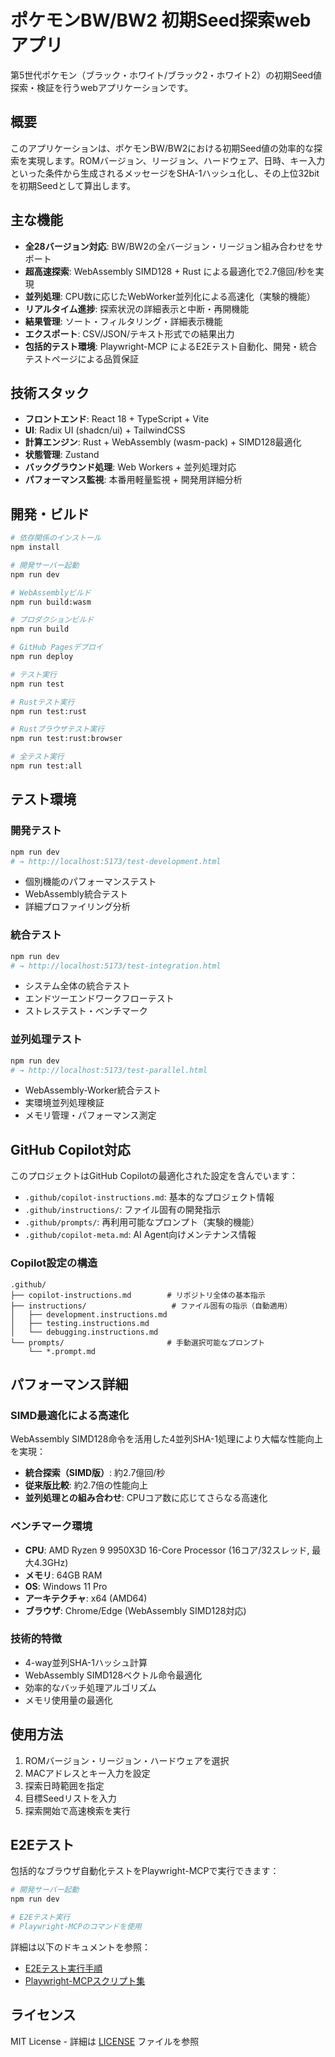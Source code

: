 # ポケモンBW/BW2 初期Seed探索webアプリ

第5世代ポケモン（ブラック・ホワイト/ブラック2・ホワイト2）の初期Seed値探索・検証を行うwebアプリケーションです。

## 概要

このアプリケーションは、ポケモンBW/BW2における初期Seed値の効率的な探索を実現します。ROMバージョン、リージョン、ハードウェア、日時、キー入力といった条件から生成されるメッセージをSHA-1ハッシュ化し、その上位32bitを初期Seedとして算出します。

## 主な機能

- **全28バージョン対応**: BW/BW2の全バージョン・リージョン組み合わせをサポート
- **超高速探索**: WebAssembly SIMD128 + Rust による最適化で2.7億回/秒を実現
- **並列処理**: CPU数に応じたWebWorker並列化による高速化（実験的機能）
- **リアルタイム進捗**: 探索状況の詳細表示と中断・再開機能
- **結果管理**: ソート・フィルタリング・詳細表示機能
- **エクスポート**: CSV/JSON/テキスト形式での結果出力
- **包括的テスト環境**: Playwright-MCP によるE2Eテスト自動化、開発・統合テストページによる品質保証

## 技術スタック

- **フロントエンド**: React 18 + TypeScript + Vite
- **UI**: Radix UI (shadcn/ui) + TailwindCSS
- **計算エンジン**: Rust + WebAssembly (wasm-pack) + SIMD128最適化
- **状態管理**: Zustand
- **バックグラウンド処理**: Web Workers + 並列処理対応
- **パフォーマンス監視**: 本番用軽量監視 + 開発用詳細分析

## 開発・ビルド

```bash
# 依存関係のインストール
npm install

# 開発サーバー起動
npm run dev

# WebAssemblyビルド
npm run build:wasm

# プロダクションビルド
npm run build

# GitHub Pagesデプロイ
npm run deploy

# テスト実行
npm run test

# Rustテスト実行
npm run test:rust

# Rustブラウザテスト実行
npm run test:rust:browser

# 全テスト実行
npm run test:all
```

## テスト環境

### 開発テスト
```bash
npm run dev
# → http://localhost:5173/test-development.html
```
- 個別機能のパフォーマンステスト
- WebAssembly統合テスト
- 詳細プロファイリング分析

### 統合テスト
```bash
npm run dev
# → http://localhost:5173/test-integration.html
```
- システム全体の統合テスト
- エンドツーエンドワークフローテスト
- ストレステスト・ベンチマーク

### 並列処理テスト
```bash
npm run dev
# → http://localhost:5173/test-parallel.html
```
- WebAssembly-Worker統合テスト
- 実環境並列処理検証
- メモリ管理・パフォーマンス測定

## GitHub Copilot対応

このプロジェクトはGitHub Copilotの最適化された設定を含んでいます：

- `.github/copilot-instructions.md`: 基本的なプロジェクト情報
- `.github/instructions/`: ファイル固有の開発指示
- `.github/prompts/`: 再利用可能なプロンプト（実験的機能）
- `.github/copilot-meta.md`: AI Agent向けメンテナンス情報

### Copilot設定の構造
```
.github/
├── copilot-instructions.md        # リポジトリ全体の基本指示
├── instructions/                   # ファイル固有の指示（自動適用）
│   ├── development.instructions.md
│   ├── testing.instructions.md
│   └── debugging.instructions.md
└── prompts/                       # 手動選択可能なプロンプト
    └── *.prompt.md
```

## パフォーマンス詳細

### SIMD最適化による高速化
WebAssembly SIMD128命令を活用した4並列SHA-1処理により大幅な性能向上を実現：

- **統合探索（SIMD版）**: 約2.7億回/秒
- **従来版比較**: 約2.7倍の性能向上
- **並列処理との組み合わせ**: CPUコア数に応じてさらなる高速化

### ベンチマーク環境
- **CPU**: AMD Ryzen 9 9950X3D 16-Core Processor (16コア/32スレッド, 最大4.3GHz)
- **メモリ**: 64GB RAM
- **OS**: Windows 11 Pro
- **アーキテクチャ**: x64 (AMD64)
- **ブラウザ**: Chrome/Edge (WebAssembly SIMD128対応)

### 技術的特徴
- 4-way並列SHA-1ハッシュ計算
- WebAssembly SIMD128ベクトル命令最適化
- 効率的なバッチ処理アルゴリズム
- メモリ使用量の最適化

## 使用方法

1. ROMバージョン・リージョン・ハードウェアを選択
2. MACアドレスとキー入力を設定
3. 探索日時範囲を指定
4. 目標Seedリストを入力
5. 探索開始で高速検索を実行

## E2Eテスト

包括的なブラウザ自動化テストをPlaywright-MCPで実行できます：

```bash
# 開発サーバー起動
npm run dev

# E2Eテスト実行
# Playwright-MCPのコマンドを使用
```

詳細は以下のドキュメントを参照：
- [E2Eテスト実行手順](docs/E2E_TESTING_WITH_PLAYWRIGHT_MCP.md)
- [Playwright-MCPスクリプト集](docs/PLAYWRIGHT_MCP_SCRIPTS.md)

## ライセンス

MIT License - 詳細は [LICENSE](LICENSE) ファイルを参照
